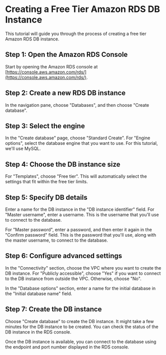# Creating a Free Tier Amazon RDS DB Instance

This tutorial will guide you through the process of creating a free tier Amazon RDS DB instance.

## Step 1: Open the Amazon RDS Console

Start by opening the Amazon RDS console at [https://console.aws.amazon.com/rds/](https://console.aws.amazon.com/rds/).

## Step 2: Create a new RDS DB instance

In the navigation pane, choose "Databases", and then choose "Create database".

## Step 3: Select the engine

In the "Create database" page, choose "Standard Create". For "Engine options", select the database engine that you want to use. For this tutorial, we'll use MySQL.

## Step 4: Choose the DB instance size

For "Templates", choose "Free tier". This will automatically select the settings that fit within the free tier limits.

## Step 5: Specify DB details

Enter a name for the DB instance in the "DB instance identifier" field. For "Master username", enter a username. This is the username that you'll use to connect to the database.

For "Master password", enter a password, and then enter it again in the "Confirm password" field. This is the password that you'll use, along with the master username, to connect to the database.

## Step 6: Configure advanced settings

In the "Connectivity" section, choose the VPC where you want to create the DB instance. For "Publicly accessible", choose "Yes" if you want to connect to the DB instance from outside the VPC. Otherwise, choose "No".

In the "Database options" section, enter a name for the initial database in the "Initial database name" field.

## Step 7: Create the DB instance

Choose "Create database" to create the DB instance. It might take a few minutes for the DB instance to be created. You can check the status of the DB instance in the RDS console.

Once the DB instance is available, you can connect to the database using the endpoint and port number displayed in the RDS console.

